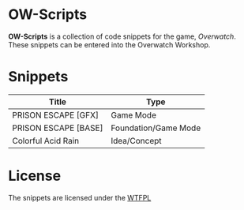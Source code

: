 # OW-Scripts
__OW-Scripts__ is a collection of code snippets for the game, _Overwatch_. These snippets can be entered into the Overwatch Workshop.


# Snippets

|Title | Type |
| ------ | ------ |
| PRISON ESCAPE [GFX]| Game Mode |
| PRISON ESCAPE [BASE] | Foundation/Game Mode |
| Colorful Acid Rain | Idea/Concept |

# License
The snippets are licensed under the [WTFPL](https://github.com/ZimCodes/OW-Scripts/blob/main/LICENSE.txt)